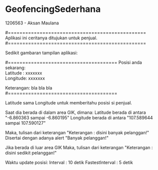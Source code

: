 # GeofencingSederhana

1206563 - Aksan Maulana

#================================================
Aplikasi ini ceritanya ditujukan untuk penjual.
#================================================

Sedikit gambaran tampilan aplikasi:

#======================================
 Posisi anda sekarang:                 
 Latitude : xxxxxxx                    
 Longitude: xxxxxxx                    
                                       
 Keterangan: bla bla bla               
#======================================

Latitude sama Longitude untuk memberitahu posisi si penjual.

Saat dia berada di dalam area GIK, dimana:
  Latitude berada di antara   "-6.860363 sampai -6.860195"
  Longitude berada di antara  "107.589644 sampai 107.590127"
  
  Maka, tulisan dari keterangan "Keterangan : disini banyak pelanggan!"
  Disertai dengan adanya alert "Banyak pelanggan!"
  
Jika berada di luar area GIK
  Maka, tulisan dari keterangan "Keterangan : disini sedikit pelanggan!"
  
Waktu update posisi:
Interval          : 10 detik
FastestInterval   : 5 detik
